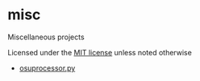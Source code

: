 # misc
Miscellaneous projects

Licensed under the [MIT license](http://opensource.org/licenses/MIT) unless noted otherwise

* [osuprocessor.py](osuprocessor.py)
